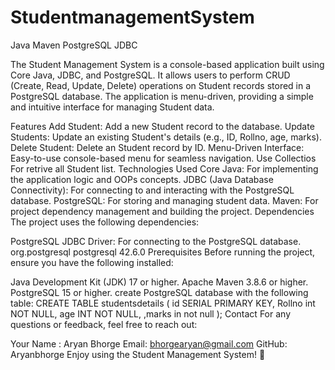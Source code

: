 # StudentmanagementSystem
Java Maven PostgreSQL JDBC

The Student Management System is a console-based application built using Core Java, JDBC, and PostgreSQL. It allows users to perform CRUD (Create, Read, Update, Delete) operations on Student records stored in a PostgreSQL database. The application is menu-driven, providing a simple and intuitive interface for managing Student data.

Features
Add Student: Add a new Student record to the database.
Update Students: Update an existing Student's details (e.g., ID, Rollno, age, marks).
Delete Student: Delete an Student record by ID.
Menu-Driven Interface: Easy-to-use console-based menu for seamless navigation.
Use Collectios For retrive all Student list.
Technologies Used
Core Java: For implementing the application logic and OOPs concepts.
JDBC (Java Database Connectivity): For connecting to and interacting with the PostgreSQL database.
PostgreSQL: For storing and managing student data.
Maven: For project dependency management and building the project.
Dependencies
The project uses the following dependencies:

PostgreSQL JDBC Driver: For connecting to the PostgreSQL database.
<dependency>
    <groupId>org.postgresql</groupId>
    <artifactId>postgresql</artifactId>
    <version>42.6.0</version>
</dependency>
Prerequisites
Before running the project, ensure you have the following installed:

Java Development Kit (JDK) 17 or higher.
Apache Maven 3.8.6 or higher.
PostgreSQL 15 or higher.
create PostgreSQL database with the following table:
CREATE TABLE studentsdetails (
    id SERIAL PRIMARY KEY,
    Rollno int NOT NULL,
    age INT NOT NULL,
    ,marks in not null
);
Contact
For any questions or feedback, feel free to reach out:

Your Name : Aryan Bhorge
Email: bhorgearyan@gmail.com
GitHub: Aryanbhorge
Enjoy using the Student Management System! 🚀
